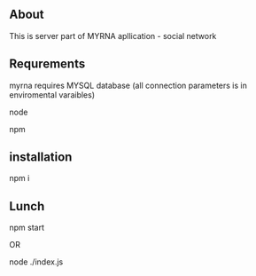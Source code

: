## About 

This is server part of MYRNA apllication - social network

## Requrements 

myrna requires MYSQL database (all connection parameters is in enviromental varaibles)

node

npm

## installation

npm i

## Lunch

npm start 

OR

node ./index.js


